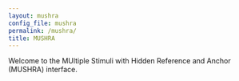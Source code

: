 ```yaml
---
layout: mushra
config_file: mushra
permalink: /mushra/
title: MUSHRA
---
```


Welcome to the MUltiple Stimuli with Hidden Reference and Anchor (MUSHRA) interface.
